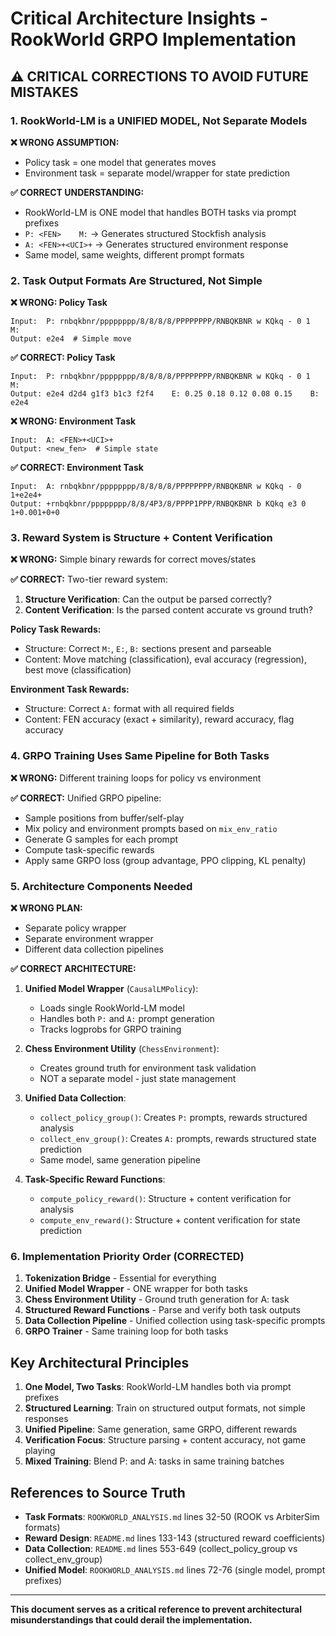 # Critical Architecture Insights - RookWorld GRPO Implementation

## ⚠️ CRITICAL CORRECTIONS TO AVOID FUTURE MISTAKES

### 1. RookWorld-LM is a UNIFIED MODEL, Not Separate Models

**❌ WRONG ASSUMPTION:**
- Policy task = one model that generates moves
- Environment task = separate model/wrapper for state prediction

**✅ CORRECT UNDERSTANDING:**
- RookWorld-LM is ONE model that handles BOTH tasks via prompt prefixes
- `P: <FEN>    M:` → Generates structured Stockfish analysis
- `A: <FEN>+<UCI>+` → Generates structured environment response
- Same model, same weights, different prompt formats

### 2. Task Output Formats Are Structured, Not Simple

**❌ WRONG: Policy Task**
```
Input:  P: rnbqkbnr/pppppppp/8/8/8/8/PPPPPPPP/RNBQKBNR w KQkq - 0 1    M:
Output: e2e4  # Simple move
```

**✅ CORRECT: Policy Task** 
```
Input:  P: rnbqkbnr/pppppppp/8/8/8/8/PPPPPPPP/RNBQKBNR w KQkq - 0 1    M:
Output: e2e4 d2d4 g1f3 b1c3 f2f4    E: 0.25 0.18 0.12 0.08 0.15    B: e2e4
```

**❌ WRONG: Environment Task**
```
Input:  A: <FEN>+<UCI>+
Output: <new_fen>  # Simple state
```

**✅ CORRECT: Environment Task**
```
Input:  A: rnbqkbnr/pppppppp/8/8/8/8/PPPPPPPP/RNBQKBNR w KQkq - 0 1+e2e4+
Output: +rnbqkbnr/pppppppp/8/8/4P3/8/PPPP1PPP/RNBQKBNR b KQkq e3 0 1+0.001+0+0
```

### 3. Reward System is Structure + Content Verification

**❌ WRONG:** Simple binary rewards for correct moves/states

**✅ CORRECT:** Two-tier reward system:
1. **Structure Verification**: Can the output be parsed correctly?
2. **Content Verification**: Is the parsed content accurate vs ground truth?

**Policy Task Rewards:**
- Structure: Correct `M:`, `E:`, `B:` sections present and parseable
- Content: Move matching (classification), eval accuracy (regression), best move (classification)

**Environment Task Rewards:**
- Structure: Correct `A:` format with all required fields
- Content: FEN accuracy (exact + similarity), reward accuracy, flag accuracy

### 4. GRPO Training Uses Same Pipeline for Both Tasks

**❌ WRONG:** Different training loops for policy vs environment

**✅ CORRECT:** Unified GRPO pipeline:
- Sample positions from buffer/self-play
- Mix policy and environment prompts based on `mix_env_ratio`
- Generate G samples for each prompt
- Compute task-specific rewards
- Apply same GRPO loss (group advantage, PPO clipping, KL penalty)

### 5. Architecture Components Needed

**❌ WRONG PLAN:**
- Separate policy wrapper
- Separate environment wrapper
- Different data collection pipelines

**✅ CORRECT ARCHITECTURE:**

1. **Unified Model Wrapper** (`CausalLMPolicy`):
   - Loads single RookWorld-LM model
   - Handles both `P:` and `A:` prompt generation
   - Tracks logprobs for GRPO training
   
2. **Chess Environment Utility** (`ChessEnvironment`):
   - Creates ground truth for environment task validation
   - NOT a separate model - just state management
   
3. **Unified Data Collection**:
   - `collect_policy_group()`: Creates `P:` prompts, rewards structured analysis
   - `collect_env_group()`: Creates `A:` prompts, rewards structured state prediction
   - Same model, same generation pipeline

4. **Task-Specific Reward Functions**:
   - `compute_policy_reward()`: Structure + content verification for analysis
   - `compute_env_reward()`: Structure + content verification for state prediction

### 6. Implementation Priority Order (CORRECTED)

1. **Tokenization Bridge** - Essential for everything
2. **Unified Model Wrapper** - ONE wrapper for both tasks
3. **Chess Environment Utility** - Ground truth generation for A: task
4. **Structured Reward Functions** - Parse and verify both task outputs
5. **Data Collection Pipeline** - Unified collection using task-specific prompts
6. **GRPO Trainer** - Same training loop for both tasks

## Key Architectural Principles

1. **One Model, Two Tasks**: RookWorld-LM handles both via prompt prefixes
2. **Structured Learning**: Train on structured output formats, not simple responses
3. **Unified Pipeline**: Same generation, same GRPO, different rewards
4. **Verification Focus**: Structure parsing + content accuracy, not game playing
5. **Mixed Training**: Blend P: and A: tasks in same training batches

## References to Source Truth

- **Task Formats**: `ROOKWORLD_ANALYSIS.md` lines 32-50 (ROOK vs ArbiterSim formats)
- **Reward Design**: `README.md` lines 133-143 (structured reward coefficients)
- **Data Collection**: `README.md` lines 553-649 (collect_policy_group vs collect_env_group)
- **Unified Model**: `ROOKWORLD_ANALYSIS.md` lines 72-76 (single model, prompt prefixes)

---

**This document serves as a critical reference to prevent architectural misunderstandings that could derail the implementation.**